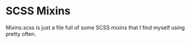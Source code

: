 SCSS Mixins
========
Mixins.scss is just a file full of some SCSS mixins that I find myself using pretty often.